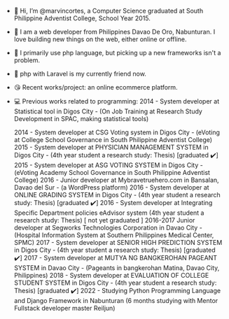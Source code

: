 - 👋 Hi, I’m @marvincortes, a Computer Science graduated at South Philippine Adventist College, School Year 2015.
- 👀 I am  a web developer from Philippines Davao De Oro, Nabunturan. I love building new things on the web, either online or offline.
- 🌱 I primarily use php language, but picking up a new frameworks isn't a problem.
- 💞️ php with Laravel is my currently friend now.
- 😘 Recent works/project: an online ecommerce platform.
- 💻 Previous works related to programming: 
   2014 - System developer at Statistical tool in Digos City  - (On Job Training at Research Study Development in SPAC, making statistical tools)
   
   2014    -    System developer at CSG Voting system in Digos City                   -      (eVoting at College School Governance in South Philippine Adventist College)
   2015    -    System developer at PHYSICIAN MANAGEMENT SYSTEM in Digos City         -      (4th year student a research study: Thesis) [graduated ✔️]
   2015    -    System developer at ASG VOTING SYSTEM in Digos City                   -      (eVoting Academy School Governance in South Philippine Adventist College)
   2016    -    Junior developer at Mybravetruehero.com in Bansalan, Davao del Sur    -      (a WordPress platform)
   2016    -    System developer at ONLINE GRADING SYSTEM in Digos City               -      (4th year student a research study: Thesis) [graduated ✔️]
   2016    -    System developer at Integrating Specific Department policies eAdvisor system (4th year student a research study: Thesis) [ not yet graduated ]
   2016-2017    Junior developer at Segworks Technologies Corporation in Davao City     -    (Hospital Information System at Southern Philippines Medical Center, SPMC)
   2017    -    System developer at SENIOR HIGH PREDICTION SYSTEM in Digos City        -     (4th year student a research study: Thesis) [graduated ✔️]
   2017    -    System developer at MUTYA NG BANGKEROHAN PAGEANT SYSTEM in Davao City  -     (Pageants in bangkerohan Matina, Davao City, Philippines)
   2018    -    System developer at EVALUATION OF COLLEGE STUDENT SYSTEM in Digos City -     (4th year student a research study: Thesis) [graduated ✔️]
   2022    -    Studying Python Programming Language and Django Framework in Nabunturan      (6 months studying with Mentor Fullstack developer master Reiljun)
<!---
marvincortes/marvincortes is a ✨ special ✨ repository because its `README.md` (this file) appears on your GitHub profile.
You can click the Preview link to take a look at your changes.
--->
